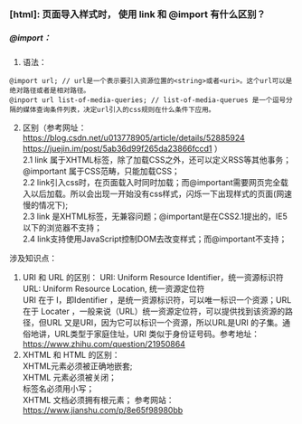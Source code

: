 ### [html]: 页面导入样式时， 使用 link 和 @import 有什么区别？    
##### @import：  
1. 语法：  
```  
@import url; // url是一个表示要引入资源位置的<string>或者<uri>。这个url可以是绝对路径或者是相对路径。
@inport url list-of-media-queries; // list-of-media-querues 是一个逗号分隔的媒体查询条件列表，决定url引入的css规则在什么条件下应用。
```  
2. 区别（参考网址：https://blog.csdn.net/u013778905/article/details/52885924 https://juejin.im/post/5ab36d99f265da23866fccd1 ）  
2.1  link 属于XHTML标签，除了加载CSS之外，还可以定义RSS等其他事务；@important 属于CSS范畴，只能加载CSS；  
2.2 link引入css时，在页面载入时同时加载；而@important需要网页完全载入以后加载。所以会出现一开始没有css样式，闪烁一下出现样式的页面(网速慢的情况下);  
2.3 link 是XHTML标签，无兼容问题；@important是在CSS2.1提出的，IE5以下的浏览器不支持；  
2.4 link支持使用JavaScript控制DOM去改变样式；而@important不支持；
  
涉及知识点：  
1. URI 和 URL 的区别：
URI: Uniform Resource Identifier，统一资源标识符  
URL: Uniform Resource Location, 统一资源定位符  
URI 在于 I，即Identifier ，是统一资源标识符，可以唯一标识一个资源；URL 在于 Locater ，一般来说（URL）统一资源定位符，可以提供找到该资源的路径，但URL 又是URI，因为它可以标识一个资源，所以URL是URI 的子集。通俗地讲，URL类型于家庭住址，URI 类似于身份证号码。参考地址：https://www.zhihu.com/question/21950864  
2. XHTML 和 HTML 的区别：  
XHTML元素必须被正确地嵌套;  
XHTML 元素必须被关闭；  
标签名必须用小写；  
XHTML 文档必须拥有根元素；
参考网站： https://www.jianshu.com/p/8e65f98980bb

